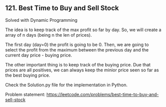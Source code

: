 ## 121. Best Time to Buy and Sell Stock

Solved with Dynamic Programming

The idea is to keep track of the max profit so far by day. So, we will create a array of n days (being n the len of prices).

The first day (day=0) the profit is going to be 0. Then, we are going to select the profit from the maximum between the previous day and the current day price - buying price.

The other important thing is to keep track of the buying price. Due that prices are all positives, we can always keep the minior price seen so far as the best buying price.

Check the Solution.py file for the implementation in Python.

Problem statement: https://leetcode.com/problems/best-time-to-buy-and-sell-stock
